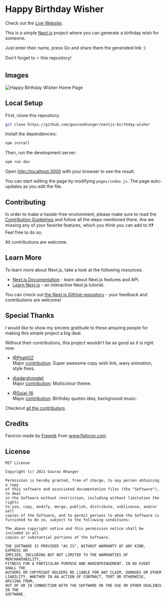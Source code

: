 # Happy Birthday Wisher

Check out the [Live Website](https://hbdwish.ml).

This is a simple [Next.js](https://nextjs.org/) project where you can generate a birthday wish for someone.

Just enter their name, press Go and share them the generated link :)

Don't forget to ⭐️ this repository!

## Images

![Happy Birthday Wisher Home Page](https://user-images.githubusercontent.com/46792249/136275729-454a4475-18fc-4b41-af98-dbf781778b9e.png)

## Local Setup

First, clone this repository:

```bash
git clone https://github.com/gouravkhunger/nextjs-birthday-wisher
```

Install the dependencies:

```bash
npm install
```

Then, run the development server:

```bash
npm run dev
```

Open [http://localhost:3000](http://localhost:3000) with your browser to see the result.

You can start editing the page by modifying `pages/index.js`. The page auto-updates as you edit the file.

## Contributing
In order to make a hassle-free environment, please make sure to read the [Contribution Guidelines](CONTRIBUTING.md) and follow all the steps mentioned there.
Are we missing any of your favorite features, which you think you can add to it❓ Feel free to do so. <br />

All contributions are welcome.

## Learn More

To learn more about Next.js, take a look at the following resources:

- [Next.js Documentation](https://nextjs.org/docs) - learn about Next.js features and API.
- [Learn Next.js](https://nextjs.org/learn) - an interactive Next.js tutorial.

You can check out [the Next.js GitHub repository](https://github.com/vercel/next.js/) - your feedback and contributions are welcome!

## Special Thanks

I would like to show my sincere gratitude to these amazing people for making this simple project a big deal. 

Without their contributions, this project wouldn't be as good as it is right now.

- [@PhattOZ](https://github.com/PhattOZ) <br />
    Major [contribution](https://github.com/gouravkhunger/nextjs-birthday-wish/commits?author=PhattOZ): Super awesome copy wish link, wavy animation, style fixes.

- [@adarshzpatel](https://github.com/adarshzpatel) <br />
    Major [contribution](https://github.com/gouravkhunger/nextjs-birthday-wish/commits?author=adarshzpatel): Multicolour theme.

- [@Sejal-16](https://github.com/Sejal-16) <br />
    Major [contribution](https://github.com/gouravkhunger/nextjs-birthday-wish/commits?author=Sejal-16): Birthday quotes idea, background music.

Checkout [all the contributors](https://github.com/gouravkhunger/nextjs-birthday-wish/graphs/contributors).

## Credits

<div>Favicon made by <a href="https://www.freepik.com" title="Freepik">Freepik</a> from <a href="https://www.flaticon.com/" title="Flaticon">www.flaticon.com</a>.</div>

## License

```
MIT License

Copyright (c) 2021 Gourav Khunger

Permission is hereby granted, free of charge, to any person obtaining a copy
of this software and associated documentation files (the "Software"), to deal
in the Software without restriction, including without limitation the rights
to use, copy, modify, merge, publish, distribute, sublicense, and/or sell
copies of the Software, and to permit persons to whom the Software is
furnished to do so, subject to the following conditions:

The above copyright notice and this permission notice shall be included in all
copies or substantial portions of the Software.

THE SOFTWARE IS PROVIDED "AS IS", WITHOUT WARRANTY OF ANY KIND, EXPRESS OR
IMPLIED, INCLUDING BUT NOT LIMITED TO THE WARRANTIES OF MERCHANTABILITY,
FITNESS FOR A PARTICULAR PURPOSE AND NONINFRINGEMENT. IN NO EVENT SHALL THE
AUTHORS OR COPYRIGHT HOLDERS BE LIABLE FOR ANY CLAIM, DAMAGES OR OTHER
LIABILITY, WHETHER IN AN ACTION OF CONTRACT, TORT OR OTHERWISE, ARISING FROM,
OUT OF OR IN CONNECTION WITH THE SOFTWARE OR THE USE OR OTHER DEALINGS IN THE
SOFTWARE.
```
